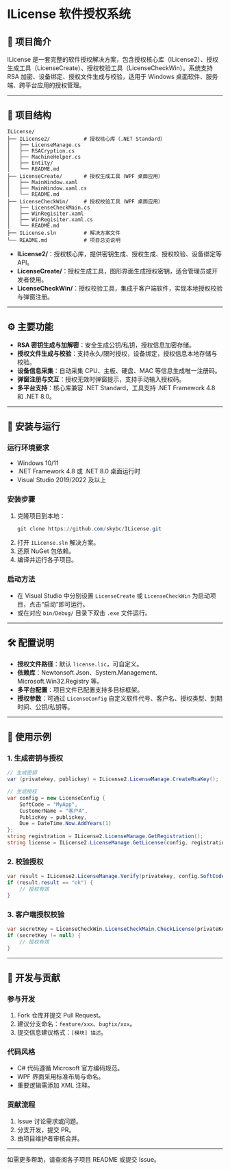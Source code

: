 # ILicense 软件授权系统

## 📌 项目简介

ILicense 是一套完整的软件授权解决方案，包含授权核心库（ILicense2）、授权生成工具（LicenseCreate）、授权校验工具（LicenseCheckWin）。系统支持 RSA 加密、设备绑定、授权文件生成与校验，适用于 Windows 桌面软件、服务端、跨平台应用的授权管理。

---

## 📂 项目结构

```
ILicense/
├── ILicense2/           # 授权核心库（.NET Standard）
│   ├── LicenseManage.cs
│   ├── RSACryption.cs
│   ├── MachineHelper.cs
│   ├── Entity/
│   └── README.md
├── LicenseCreate/       # 授权生成工具（WPF 桌面应用）
│   ├── MainWindow.xaml
│   ├── MainWindow.xaml.cs
│   └── README.md
├── LicenseCheckWin/     # 授权校验工具（WPF 桌面应用）
│   ├── LicenseCheckMain.cs
│   ├── WinRegisiter.xaml
│   ├── WinRegisiter.xaml.cs
│   └── README.md
├── ILicense.sln         # 解决方案文件
└── README.md            # 项目总览说明
```

- **ILicense2/**：授权核心库，提供密钥生成、授权生成、授权校验、设备绑定等 API。
- **LicenseCreate/**：授权生成工具，图形界面生成授权密钥，适合管理员或开发者使用。
- **LicenseCheckWin/**：授权校验工具，集成于客户端软件，实现本地授权校验与弹窗注册。

---

## ⚙️ 主要功能

- **RSA 密钥生成与加解密**：安全生成公钥/私钥，授权信息加密存储。
- **授权文件生成与校验**：支持永久/限时授权，设备绑定，授权信息本地存储与校验。
- **设备信息采集**：自动采集 CPU、主板、硬盘、MAC 等信息生成唯一注册码。
- **弹窗注册与交互**：授权无效时弹窗提示，支持手动输入授权码。
- **多平台支持**：核心库兼容 .NET Standard，工具支持 .NET Framework 4.8 和 .NET 8.0。

---

## 🚀 安装与运行

### 运行环境要求

- Windows 10/11
- .NET Framework 4.8 或 .NET 8.0 桌面运行时
- Visual Studio 2019/2022 及以上

### 安装步骤

1. 克隆项目到本地：
   ```powershell
   git clone https://github.com/skybc/ILicense.git
   ```
2. 打开 `ILicense.sln` 解决方案。
3. 还原 NuGet 包依赖。
4. 编译并运行各子项目。

### 启动方法

- 在 Visual Studio 中分别设置 `LicenseCreate` 或 `LicenseCheckWin` 为启动项目，点击“启动”即可运行。
- 或在对应 `bin/Debug/` 目录下双击 `.exe` 文件运行。

---

## 🛠️ 配置说明

- **授权文件路径**：默认 `license.lic`，可自定义。
- **依赖库**：Newtonsoft.Json、System.Management、Microsoft.Win32.Registry 等。
- **多平台配置**：项目文件已配置支持多目标框架。
- **授权参数**：可通过 `LicenseConfig` 自定义软件代号、客户名、授权类型、到期时间、公钥/私钥等。

---

## 🧪 使用示例

### 1. 生成密钥与授权

```csharp
// 生成密钥
var (privatekey, publickey) = ILicense2.LicenseManage.CreateRsaKey();

// 生成授权
var config = new LicenseConfig {
	SoftCode = "MyApp",
	CustomerName = "客户A",
	PublicKey = publickey,
	Due = DateTime.Now.AddYears(1)
};
string registration = ILicense2.LicenseManage.GetRegistration();
string license = ILicense2.LicenseManage.GetLicense(config, registration, "自定义数据");
```

### 2. 校验授权

```csharp
var result = ILicense2.LicenseManage.Verify(privatekey, config.SoftCode, registration, license);
if (result.result == "ok") {
	// 授权有效
}
```

### 3. 客户端授权校验

```csharp
var secretKey = LicenseCheckWin.LicenseCheckMain.CheckLicense(privateKey, softcode);
if (secretKey != null) {
	// 授权有效
}
```

---

## 🔧 开发与贡献

### 参与开发

1. Fork 仓库并提交 Pull Request。
2. 建议分支命名：`feature/xxx`、`bugfix/xxx`。
3. 提交信息建议格式：`[模块] 描述`。

### 代码风格

- C# 代码遵循 Microsoft 官方编码规范。
- WPF 界面采用标准布局与命名。
- 重要逻辑需添加 XML 注释。

### 贡献流程

1. Issue 讨论需求或问题。
2. 分支开发，提交 PR。
3. 由项目维护者审核合并。

---

如需更多帮助，请查阅各子项目 README 或提交 Issue。